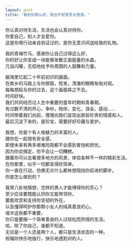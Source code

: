 ```yaml
---
layout: post
title: "看到你那么好，我也不好意思太堕落。"
---
```

你认真对待生活，生活也会认真对待你。  
你爱自己，别人才会爱你。  
这是你用行动亲自验证过的，是你无意识间送给我的礼物。  

我的青梅竹马，感谢你让自己过得这么好，  
你的好让你变成一块能够发散正面能量的水晶，  
兀自闪耀，无偿地给予你周围的人鼓舞和力量。  

脑海里忆起二十年前初识的画面。  
在故乡的马路上与你擦肩，短发，清澈的眼睛匆匆对视。  
每每想起与你的过去，这个画面挥之不去。  
时间好快。  
我们共同经历过人生中重要的童年时期和青春期。  
有过数不清的开心，争吵，陪伴，变化，误会，感动......  
时间带着我们向前，慢慢向我们呈现出那些珍贵的情感和人。  
最后沉淀下来的，是珍宝，需要好好珍藏与爱护。  

我想，你是个有人格魅力的丰富的人。  
跟你在一起很有安全感，  
即使未来有再多艰难险阻都不会感到害怕和担忧。  
因为你会搞定，你不会让一切糟糕。  
跟着你可以去看很多地方的风景，体验各种不一样的精彩生活。  
在你那里，似乎一切都变得好简单。  
你一直在行动，仿佛无论什么都休想阻挡你前进的脚步。  
你是怎么做到的？  

我常八卦地猜想，怎样的男人才能博得你的芳心？  
至少应该要既能认同你又能带领你，  
要能欣赏和支持你坚韧的外在，  
以及懂得呵护你那颗小女人的纯真善良的心。  
或许这些都不重要，  
你只是要跟一个简单善良的人过轻松而热情的生活。  
哈，除了你自己，谁都不知道。  
无论是一个人还是两个人，都只是生活状态的一种。  
祝福你快乐地独行，快乐地遇到对的人。  
							  
		
